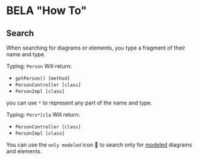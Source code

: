 # BELA "How To"

## Search

When searching for diagrams or elements, you type a fragment of their name and type.

Typing: `Person`
Will return:
  - `getPerson() [method]`
  - `PersonController [class]`
  - `PersonImpl [class]`

you can use `*` to represent any part of the name and type.

Typing: `Pers*[cla`
Will return:
  - `PersonController [class]`
  - `PersonImpl [class]`

You can use the `only modeled` icon 🎨 to search only for [modeled](https://github.com/juxhouse/bela-resources/blob/main/Concepts.md#built-vs-modeled) diagrams and elements.
